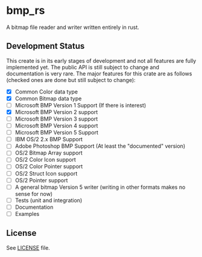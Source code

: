 # bmp_rs

A bitmap file reader and writer written entirely in rust.

## Development Status

This create is in its early stages of development and not all features are fully implemented yet. The public API is still subject to change and documentation is very rare. The major features for this crate are as follows (checked ones are done but still subject to change):

- [x] Common Color data type
- [x] Common Bitmap data type
- [ ] Microsoft BMP Version 1 Support (If there is interest)
- [x] Microsoft BMP Version 2 support
- [ ] Microsoft BMP Version 3 support
- [ ] Microsoft BMP Version 4 support
- [ ] Microsoft BMP Version 5 Support
- [ ] IBM OS/2 2.x BMP Support
- [ ] Adobe Photoshop BMP Support (At least the "documented" version)
- [ ] OS/2 Bitmap Array support
- [ ] OS/2 Color Icon support
- [ ] OS/2 Color Pointer support
- [ ] OS/2 Struct Icon support
- [ ] OS/2 Pointer support
- [ ] A general bitmap Version 5 writer (writing in other formats makes no sense for now)
- [ ] Tests (unit and integration)
- [ ] Documentation
- [ ] Examples

## License

See [LICENSE](LICENSE) file.
